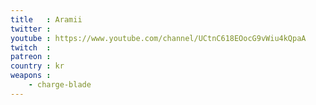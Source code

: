 ```yaml
---
title   : Aramii
twitter : 
youtube : https://www.youtube.com/channel/UCtnC618EOocG9vWiu4kQpaA
twitch  : 
patreon : 
country : kr
weapons :
    - charge-blade
---
```


